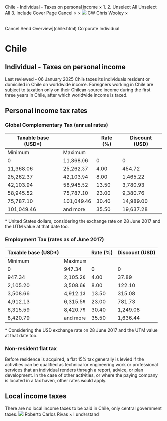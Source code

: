 Chile - Individual - Taxes on personal income
×
1.
2.
Unselect All
Unselect All
3.
Include Cover Page
Cancel
×
×
![](-/media/world-wide-tax-summaries/attachments/global---chris-wooley.ashx%3Frev=ac5e5f3223b34096b1afc2a6009c7320&revision=ac5e5f32-23b3-4096-b1af-c2a6009c7320&hash=859B7ADC84DC2CBEC9760E9E6EE7DE6D0A8BFCDF)
CW
Chris Wooley
×
######
Cancel
Send
Overview](chile.html)
Corporate
Individual
# Chile
## Individual - Taxes on personal income
Last reviewed - 06 January 2025
Chile taxes its individuals resident or domiciled in Chile on worldwide income. Foreigners working in Chile are subject to taxation only on their Chilean-source income during the first three years in Chile, after which worldwide income is taxed.
## Personal income tax rates
### Global Complementary Tax (annual rates)
| Taxable base (USD\*) | | Rate (%) | Discount (USD) |
| --- | --- | --- | --- |
| Minimum | Maximum |
| 0 | 11,368.06 | 0 | 0 |
| 11,368.06 | 25,262.37 | 4.00 | 454.72 |
| 25,262.37 | 42,103.94 | 8.00 | 1,465.22 |
| 42,103.94 | 58,945.52 | 13.50 | 3,780.93 |
| 58,945.52 | 75,787.10 | 23.00 | 9,380.76 |
| 75,787.10 | 101,049.46 | 30.40 | 14,989.00 |
| 101,049.46 | and more | 35.50 | 19,637.28 |
\* United States dollars, considering the exchange rate on 28 June 2017 and the UTM value at that date too.
### Employment Tax (rates as of June 2017)
| Taxable base (USD\*) | | Rate (%) | Discount (USD) |
| --- | --- | --- | --- |
| Minimum | Maximum |
| 0 | 947.34 | 0 | 0 |
| 947.34 | 2,105.20 | 4.00 | 37.89 |
| 2,105.20 | 3,508.66 | 8.00 | 122.10 |
| 3,508.66 | 4,912.13 | 13.50 | 315.08 |
| 4,912.13 | 6,315.59 | 23.00 | 781.73 |
| 6,315.59 | 8,420.79 | 30.40 | 1,249.08 |
| 8,420.79 | and more | 35.50 | 1,636.44 |
\* Considering the USD exchange rate on 28 June 2017 and the UTM value at that date too.
### Non-resident flat tax
Before residence is acquired, a flat 15% tax generally is levied if the activities can be qualified as technical or engineering work or professional services that an individual renders through a report, advice, or plan development. In the case of other activities, or where the paying company is located in a tax haven, other rates would apply.
## Local income taxes
There are no local income taxes to be paid in Chile, only central government taxes.
![](-/media/world-wide-tax-summaries/attachments/chile---roberto-carlos-rivas.ashx%3Frev=cadc1f25d3e644718b74dcd4dbc3bcf8&revision=cadc1f25-d3e6-4471-8b74-dcd4dbc3bcf8&hash=EEC79D77D80A1B9484D85E7E67054185C94B20C9)
Roberto Carlos Rivas
×
I understand